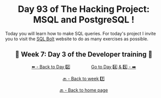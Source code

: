 <h1 align="center">Day 93 of The Hacking Project: MSQL and PostgreSQL !</h1>

Today you will learn how to make SQL queries.
For today's project I invite you to visit the [SQL Bolt](https://sqlbolt.com/) website to do as many exercises as possible.

<h2 align="center">🎉 Week 7: Day 3 of the Developer training 🎉</h2>

<div align="center">
  
  [⬅️ - Back to Day 2️⃣](https://github.com/BenjaminCharmes/THP_Developer/tree/main/Week_7/Day_2)
  &nbsp;&nbsp;&nbsp;&nbsp;&nbsp;&nbsp;&nbsp;&nbsp;&nbsp;&nbsp;&nbsp;&nbsp;&nbsp;&nbsp;&nbsp;
  [Go to Day 4️⃣ & 5️⃣ - ➡️](https://github.com/BenjaminCharmes/THP_Developer/tree/main/Week_7/Day_4_%26_5)

</div>

<div align="center">

  [🔙 - Back to week 7️⃣](https://github.com/BenjaminCharmes/THP_Developer/tree/main/Week_7)

  [🔙 - Back to home page](https://github.com/BenjaminCharmes/THP_Developer)

</div>
